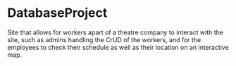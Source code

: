 # DatabaseProject

Site that allows for workers apart of a theatre company to interact with the site, such as admins handling the CrUD of the workers, and for the employees to check their schedule as well as their location on an interactive map. 
